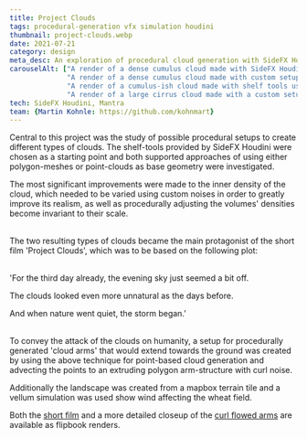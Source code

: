 ```yaml
---
title: Project Clouds
tags: procedural-generation vfx simulation houdini
thumbnail: project-clouds.webp
date: 2021-07-21
category: design
meta_desc: An exploration of procedural cloud generation with SideFX Houdini
carouselAlt: ["A render of a dense cumulus cloud made with SideFX Houdini's shelf-tools", 
              "A render of a dense cumulus cloud made with custom setup showing more varied density levels",
              "A render of a cumulus-ish cloud made with shelf tools using points as an input",
              "A render of a large cirrus cloud made with a custom setup using points as base geometry"]
tech: SideFX Houdini, Mantra
team: {Martin Kohnle: https://github.com/kohnmart}
---
```


Central to this project was the study of possible procedural setups to create different types of clouds.
The shelf-tools provided by SideFX Houdini were chosen as a starting point and both supported approaches of using either polygon-meshes or point-clouds as base geometry were investigated.

The most significant improvements were made to the inner density of the cloud, which needed to be varied using custom noises in order to greatly improve its realism, as well as procedurally adjusting the volumes' densities become invariant to their scale.
<br></br>

The two resulting types of clouds became the main protagonist of the short film 'Project Clouds', which was to be based on the following plot:
<br></br>

'For the third day already, the evening sky just seemed a bit off.

The clouds looked even more unnatural as the days before.

And when nature went quiet, the storm began.'
<br></br>

To convey the attack of the clouds on humanity, a setup for procedurally generated 'cloud arms' that would extend towards the ground
was created by using the above technique for point-based cloud generation and advecting the points to an extruding polygon arm-structure with curl noise.

Additionally the landscape was created from a mapbox terrain tile and a vellum simulation was used show wind affecting the wheat field.

Both the [short film](https://youtu.be/AwPGj9VenKA) and a more detailed closeup of the [curl flowed arms](https://youtu.be/G2OnUsg9y2E) are available as flipbook renders.
